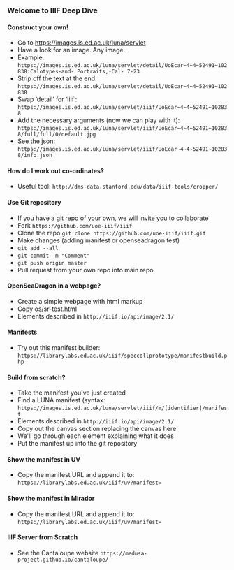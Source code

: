 ### Welcome to IIIF Deep Dive

#### Construct your own!
* Go to https://images.is.ed.ac.uk/luna/servlet
* Have a look for an image. Any image.
* Example:
`https://images.is.ed.ac.uk/luna/servlet/detail/UoEcar~4~4~52491~102838:Calotypes-and- Portraits,-Cal- 7-23`
* Strip off the text at the end: 
`https://images.is.ed.ac.uk/luna/servlet/detail/UoEcar~4~4~52491~102838`
* Swap ‘detail’ for ‘iiif’: 
`https://images.is.ed.ac.uk/luna/servlet/iiif/UoEcar~4~4~52491~102838`
* Add the necessary arguments (now we can play with it): 
`https://images.is.ed.ac.uk/luna/servlet/iiif/UoEcar~4~4~52491~102838/full/full/0/default.jpg`
* See the json: 
`https://images.is.ed.ac.uk/luna/servlet/iiif/UoEcar~4~4~52491~102838/info.json`

#### How do I work out co-ordinates?
* Useful tool: 
`http://dms-data.stanford.edu/data/iiif-tools/cropper/`

#### Use Git repository
* If you have a git repo of your own, we will invite you to collaborate
* Fork `https://github.com/uoe-iiif/iiif`
* Clone the repo `git clone https://github.com/uoe-iiif/iiif.git`
* Make changes (adding manifest or openseadragon test)
* `git add --all`
* `git commit -m "Comment"`
* `git push origin master`
* Pull request from your own repo into main repo

#### OpenSeaDragon in a webpage?
* Create a simple webpage with html markup
* Copy os/sr-test.html
* Elements described in 
`http://iiif.io/api/image/2.1/`

#### Manifests
* Try out this manifest builder: 
`https://librarylabs.ed.ac.uk/iiif/speccollprototype/manifestbuild.php`

#### Build from scratch?
* Take the manifest you've just created
* Find a LUNA manifest (syntax: 
`https://images.is.ed.ac.uk/luna/servlet/iiif/m/[identifier]/manifest`
* Elements described in 
`http://iiif.io/api/image/2.1/`
* Copy out the canvas section replacing the canvas here
* We'll go through each element explaining what it does
* Put the manifest up into the git repository

#### Show the manifest in UV
* Copy the manifest URL and append it to: 
`https://librarylabs.ed.ac.uk/iiif/uv?manifest=`

#### Show the manifest in Mirador
* Copy the manifest URL and append it to: 
`https://librarylabs.ed.ac.uk/iiif/uv?manifest=`

#### IIIF Server from Scratch
* See the Cantaloupe website
`https://medusa-project.github.io/cantaloupe/`
